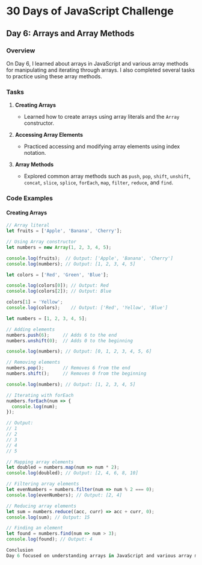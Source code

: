 # 30 Days of JavaScript Challenge

## Day 6: Arrays and Array Methods

### Overview

On Day 6, I learned about arrays in JavaScript and various array methods for manipulating and iterating through arrays. I also completed several tasks to practice using these array methods.

### Tasks

1. **Creating Arrays**
   - Learned how to create arrays using array literals and the `Array` constructor.

2. **Accessing Array Elements**
   - Practiced accessing and modifying array elements using index notation.

3. **Array Methods**
   - Explored common array methods such as `push`, `pop`, `shift`, `unshift`, `concat`, `slice`, `splice`, `forEach`, `map`, `filter`, `reduce`, and `find`.

### Code Examples

#### Creating Arrays

```javascript
// Array literal
let fruits = ['Apple', 'Banana', 'Cherry'];

// Using Array constructor
let numbers = new Array(1, 2, 3, 4, 5);

console.log(fruits);  // Output: ['Apple', 'Banana', 'Cherry']
console.log(numbers); // Output: [1, 2, 3, 4, 5]

let colors = ['Red', 'Green', 'Blue'];

console.log(colors[0]); // Output: Red
console.log(colors[2]); // Output: Blue

colors[1] = 'Yellow';
console.log(colors);    // Output: ['Red', 'Yellow', 'Blue']

let numbers = [1, 2, 3, 4, 5];

// Adding elements
numbers.push(6);     // Adds 6 to the end
numbers.unshift(0);  // Adds 0 to the beginning

console.log(numbers); // Output: [0, 1, 2, 3, 4, 5, 6]

// Removing elements
numbers.pop();       // Removes 6 from the end
numbers.shift();     // Removes 0 from the beginning

console.log(numbers); // Output: [1, 2, 3, 4, 5]

// Iterating with forEach
numbers.forEach(num => {
  console.log(num);
});

// Output:
// 1
// 2
// 3
// 4
// 5

// Mapping array elements
let doubled = numbers.map(num => num * 2);
console.log(doubled); // Output: [2, 4, 6, 8, 10]

// Filtering array elements
let evenNumbers = numbers.filter(num => num % 2 === 0);
console.log(evenNumbers); // Output: [2, 4]

// Reducing array elements
let sum = numbers.reduce((acc, curr) => acc + curr, 0);
console.log(sum); // Output: 15

// Finding an element
let found = numbers.find(num => num > 3);
console.log(found); // Output: 4

Conclusion
Day 6 focused on understanding arrays in JavaScript and various array methods for manipulation and iteration. Arrays are versatile and fundamental for storing collections of data, and I feel more confident using array literals, accessing elements, and applying array methods to solve tasks.